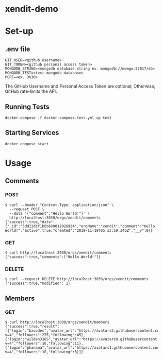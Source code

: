 # xendit-demo

# Set-up

## .env file
```
GIT_USER=<github username>
GIT_TOKEN=<github personal access token>
MONGODB_STRING=<mongodb database string ex. mongodb://mongo:27017/db>
MONGODB_TEST=<test mongodb database>
PORT=<ex. 3030>

```
The GitHub Username and Personal Access Token are optional; Otherwise, GitHub rate-limits the API.

## Running Tests
```
docker-compose -f docker-compose.test.yml up test
```

## Starting Services
```
docker-compose start
```

# Usage

## Comments

### POST
```
$ curl --header "Content-Type: application/json" \
  --request POST \
  --data '{"comment":"Hello World!"}' \
  http://localhost:3030/orgs/xendit/comments
{"success":true,"data":{"_id":"5dd22d1f1b0b680012026924","orgName":"xendit","comment":"Hello World!","active":true,"created":"2019-11-18T05:33:19.346Z","__v":0}}
```

### GET
```
$ curl http://localhost:3030/orgs/xendit/comments
{"success":true,"comments":["Hello World!"]}
```

### DELETE
```
$ curl --request DELETE http://localhost:3030/orgs/xendit/comments
{"success":true,"modified": 1}
```

## Members

### GET
```
$ curl http://localhost:3030/orgs/xendit/members
{"success":true,"result":[{"login":"bxcodec","avatar_url":"https://avatars2.githubusercontent.com/u/11002383?v=4","followers":275,"following":45},{"login":"wildan3105","avatar_url":"https://avatars0.githubusercontent.com/u/7030099?v=4","followers":16,"following":11},{"login":"phanama","avatar_url":"https://avatars1.githubusercontent.com/u/11147376?v=4","followers":10,"following":3}]}
```
